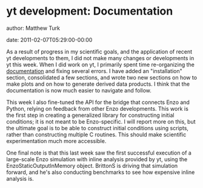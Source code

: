 # yt development: Documentation

author: Matthew Turk

date: 2011-02-07T05:29:00-00:00

As a result of progress in my scientific goals, and the application of
recent yt developments to them, I did not make many changes or
developments in yt this week. When I did work on yt, I primarily spent
time re-organizing the [documentation](http://yt.enzotools.org/doc/) and
fixing several errors. I have added an "installation" section,
consolidated a few sections, and wrote two new sections on how to make
plots and on how to generate derived data products. I think that the
documentation is now much easier to navigate and follow.

This week I also fine-tuned the API for the bridge that connects Enzo
and Python, relying on feedback from other Enzo developments. This work
is the first step in creating a generalized library for constructing
initial conditions; it is not meant to be Enzo-specific. I will report
more on this, but the ultimate goal is to be able to construct initial
conditions using scripts, rather than constructing multiple C routines.
This should make scientific experimentation much more accessible.

One final note is that this last week saw the first successful execution
of a large-scale Enzo simulation with inline analysis provided by yt,
using the <span class="title-ref">EnzoStaticOutputInMemory</span>
object. BrittonS is driving that simulation forward, and he's also
conducting benchmarks to see how expensive inline analysis is.
